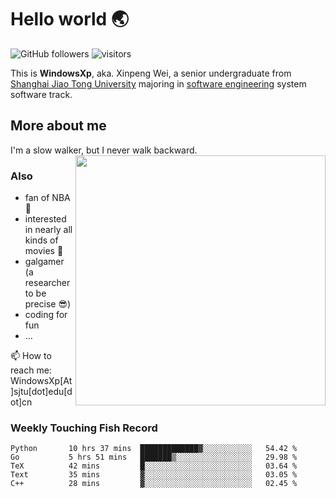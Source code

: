 <!--
**WindowsXp-Beta/WindowsXp-Beta** is a ✨ _special_ ✨ repository because its `README.md` (this file) appears on your GitHub profile.

Here are some ideas to get you started:

- 🔭 I’m currently working on ...
- 🌱 I’m currently learning ...
- 👯 I’m looking to collaborate on ...
- 🤔 I’m looking for help with ...
- 💬 Ask me about ...
- 📫 How to reach me: ...
- 😄 Pronouns: ...
- ⚡ Fun fact: ...
-->
# Hello world :earth_asia:

![GitHub followers](https://img.shields.io/github/followers/WindowsXp-Beta?style=social)
![visitors](https://visitor-badge.glitch.me/badge?page_id=WindowsXp-Beta)

This is **WindowsXp**, aka. Xinpeng Wei, a senior undergraduate from [Shanghai Jiao Tong University](http://en.sjtu.edu.cn/) majoring in [software engineering](http://www.se.sjtu.edu.cn/) system software track.

## More about me

I'm a slow walker, but I never walk backward.<img align='right' src='https://github-readme-stats.vercel.app/api/top-langs/?username=WindowsXp-Beta&layout=compact&hide=scss,hcl,Tcl&langs_count=5&theme=tokyonight' width='400px'>

### Also
- fan of NBA :basketball:
- interested in nearly all kinds of movies :movie_camera:
- galgamer (a researcher to be precise :sunglasses:)
- coding for fun
- ...

📫 How to reach me: WindowsXp[At]sjtu[dot]edu[dot]cn

### Weekly Touching Fish Record

<!--START_SECTION:waka-->

```text
Python       10 hrs 37 mins  █████████████▓░░░░░░░░░░░   54.42 %
Go           5 hrs 51 mins   ███████▒░░░░░░░░░░░░░░░░░   29.98 %
TeX          42 mins         █░░░░░░░░░░░░░░░░░░░░░░░░   03.64 %
Text         35 mins         ▓░░░░░░░░░░░░░░░░░░░░░░░░   03.05 %
C++          28 mins         ▓░░░░░░░░░░░░░░░░░░░░░░░░   02.45 %
```

<!--END_SECTION:waka-->
